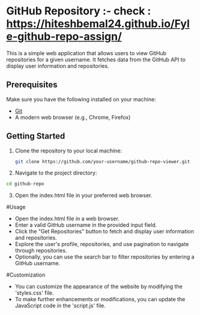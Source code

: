 
# GitHub Repository :- check : https://hiteshbemal24.github.io/Fyle-github-repo-assign/

This is a simple web application that allows users to view GitHub repositories for a given username. It fetches data from the GitHub API to display user information and repositories.

## Prerequisites

Make sure you have the following installed on your machine:

- [Git](https://git-scm.com/)
- A modern web browser (e.g., Chrome, Firefox)

## Getting Started

1. Clone the repository to your local machine:

   ```bash
   git clone https://github.com/your-username/github-repo-viewer.git
2. Navigate to the project directory:
```bash
cd github-repo
```
3. Open the index.html file in your preferred web browser.

#Usage
- Open the index.html file in a web browser.
- Enter a valid GitHub username in the provided input field.
- Click the "Get Repositories" button to fetch and display user information and repositories.
- Explore the user's profile, repositories, and use pagination to navigate through repositories.
- Optionally, you can use the search bar to filter repositories by entering a GitHub username.

#Customization
- You can customize the appearance of the website by modifying the 'styles.css' file.
- To make further enhancements or modifications, you can update the JavaScript code in the 'script.js' file.

